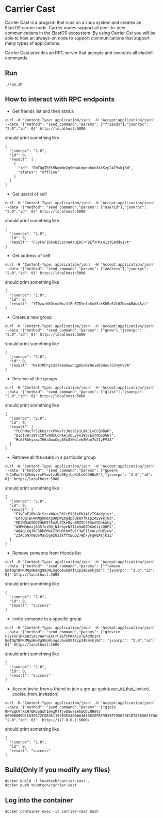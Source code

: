 # Carrier Cast

Carrier Cast is a program that runs on a linux system and creates an ElastOS carrier node.  Carrier nodes support all peer-to-peer communications in the ElastOS ecosystem.  By using Carrier Cst you will be able to host an always-on node to support communications that support many types of applications. 

Carrier Cast provides an RPC server that accepts and executes all elashell commands.  


## Run
```
./run.sh
```

## How to interact with RPC endpoints
- Get friends list and their status
```
curl -H 'Content-Type: application/json' -H 'Accept:application/json' --data '{"method": "send_command","params": ["friends"],"jsonrpc": "2.0","id": 0}' http://localhost:5000
``` 
should print something like
```
{
  "jsonrpc": "2.0",
  "id": 0,
  "result": [
    {
      "id": "EmTQgTBFKMNgmNeXg9KpWLmgdpbuk8XfKzp24E9skj8d",
      "status": "offline"
    }
  ]
}
```
- Get userid of self
```
curl -H 'Content-Type: application/json' -H 'Accept:application/json' --data '{"method": "send_command","params": ["userid"],"jsonrpc": "2.0","id": 0}' http://localhost:5000
```
should print something like
```
{
  "jsonrpc": "2.0",
  "id": 0,
  "result": "FJyFoFiRkoBiSzcvWAruEKCrF9EfxPKX41zTEAddy1vt"
}
```
- Get address of self
```
curl -H 'Content-Type: application/json' -H 'Accept:application/json' --data '{"method": "send_command","params": ["address"],"jsonrpc": "2.0","id": 0}' http://localhost:5000
```
should print something like
```
{
  "jsonrpc": "2.0",
  "id": 0,
  "result": "YTDzwrNXQrouMxzJfPnR7DYefpSnXScXKhRpSVt62NzmABAw4Szi"
}
```
- Create a new group
```
curl -H 'Content-Type: application/json' -H 'Accept:application/json' --data '{"method": "send_command","params": ["gnew"],"jsonrpc": "2.0","id": 0}' http://localhost:5000
```
should print something like
```
{
  "jsonrpc": "2.0",
  "id": 0,
  "result": "Hsk7Rhhyzmz766aAwwCqgA5xQYHoiebSWou7o24yFV3A"
}
```
- Retrieve all the groups 
```
curl -H 'Content-Type: application/json' -H 'Accept:application/json' --data '{"method": "send_command","params": ["glist"],"jsonrpc": "2.0","id": 0}' http://localhost:5000
```
should print something like
```
{
  "jsonrpc": "2.0",
  "id": 0,
  "result": [
    "fLChMuc7rS2kGqrrxFVwvfzJWz9EyjLdKJLvCCQHBaR",
    "D1cfvWT39TciMfvRMzCcPkejsULyyn39q7EsYPDpDGN7",
    "Hsk7Rhhyzmz766aAwwCqgA5xQYHoiebSWou7o24yFV3A"
  ]
}
```
- Retrieve all the users in a particular group
```
curl -H 'Content-Type: application/json' -H 'Accept:application/json' --data '{"method": "send_command","params": ["gpeers fLChMuc7rS2kGqrrxFVwvfzJWz9EyjLdKJLvCCQHBaR"],"jsonrpc": "2.0","id": 0}' http://localhost:5000
```
should print something like
```
{
  "jsonrpc": "2.0",
  "id": 0,
  "result": [
    "FJyFoFiRkoBiSzcvWAruEKCrF9EfxPKX41zTEAddy1vt",
    "EmTQgTBFKMNgmNeXg9KpWLmgdpbuk8XfKzp24E9skj8d",
    "6DtMUa6SQDZdWWE78u2LEZkeDqaBRZSCtESudVQakukg",
    "A9RMhbuxjA35foiR9jN4rhyeN211e5wBZDKoGiisQHPV",
    "AQAq1XqJKCSBh8MwXZ2dHRtbV5v1YJpE11xALpSHErew",
    "2zACoN7hBD6Maybgez8JikfttEG3Z7ebFyFgHQAsjk1Z"
  ]
}
```
- Remove someone from friends list
```
curl -H 'Content-Type: application/json' -H 'Accept:application/json' --data '{"method": "send_command","params": ["fremove EmTQgTBFKMNgmNeXg9KpWLmgdpbuk8XfKzp24E9skj8d"],"jsonrpc": "2.0","id": 0}' http://localhost:5000
```
should print something like
```
{
  "jsonrpc": "2.0",
  "id": 0,
  "result": "success"
}
```
- Invite someone to a specific group
```
curl -H 'Content-Type: application/json' -H 'Accept:application/json' --data '{"method": "send_command","params": ["ginvite FJyFoFiRkoBiSzcvWAruEKCrF9EfxPKX41zTEAddy1vt EmTQgTBFKMNgmNeXg9KpWLmgdpbuk8XfKzp24E9skj8d"],"jsonrpc": "2.0","id": 0}' http://localhost:5000
```
should print something like
```
{
  "jsonrpc": "2.0",
  "id": 0,
  "result": "success"
}
```
- Accept invite from a friend to join a group:  gjoin(user_id_that_invited, cookie_from_invitation)
```
curl -H 'Content-Type: application/json' -H 'Accept:application/json' --data '{"method": "send_command","params": ["gjoin 9PPuqkVrXx9TQH5pGsh1mwgMTTjwDaw7SehpUbLNH8VJ 00000009D1C839372C0B3A11958352A60A64038628FBF3933F7D5623E1D7A563621E0A"],"jsonrpc": "2.0","id": 0}'  http://127.0.0.1:5000/
```
should print something like
```
{
  "jsonrpc": "2.0",
  "id": 0,
  "result": "success"
}
```

## Build(Only if you modify any files)
```
docker build -t tuumtech/carrier-cast .
docker push tuumtech/carrier-cast
```

## Log into the container
```
docker container exec -it carrier-cast bash
```